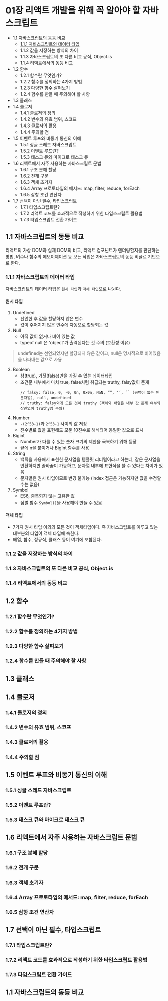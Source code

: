# 01장 리액트 개발을 위해 꼭 알아야 할 자바스크립트 

- [1.1 자바스크립트의 동등 비교](#1.1-자바스크립트의-동등-비교)
    - [1.1.1 자바스크립트의 데이터 타입](#1.1.1-자바스크립트의-데이터-타입)
    - 1.1.2 값을 저장하는 방식의 차이
    - 1.1.3 자바스크립트의 또 다른 비교 공식, Object.is
    - 1.1.4 리액트에서의 동등 비교
- 1.2 함수
    - 1.2.1 함수란 무엇인가?
    - 1.2.2 함수를 정의하는 4가지 방법
    - 1.2.3 다양한 함수 살펴보기
    - 1.2.4 함수를 만들 때 주의해야 할 사항
- 1.3 클래스
- 1.4 클로저
    - 1.4.1 클로저의 정의
    - 1.4.2 변수의 유효 범위, 스코프
    - 1.4.3 클로저의 활용
    - 1.4.4 주의할 점
- 1.5 이벤트 루프와 비동기 통신의 이해
    - 1.5.1 싱글 스레드 자바스크립트
    - 1.5.2 이벤트 루프란?
    - 1.5.3 태스크 큐와 마이크로 태스크 큐
- 1.6 리액트에서 자주 사용하는 자바스크립트 문법
    - 1.6.1 구조 분해 할당
    - 1.6.2 전개 구문
    - 1.6.3 객체 초기자
    - 1.6.4 Array 프로토타입의 메서드: map, filter, reduce, forEach
    - 1.6.5 삼항 조건 연산자
- 1.7 선택이 아닌 필수, 타입스크립트
    - 1.7.1 타입스크립트란?
    - 1.7.2 리액트 코드를 효과적으로 작성하기 위한 타입스크립트 활용법
    - 1.7.3 타입스크립트 전환 가이드


## 1.1 자바스크립트의 동등 비교
리액트의 가상 DOM과 실제 DOM의 비교, 리액트 컴포넌트가 렌더링할지를 판단하는 방법, 벼수나 함수의 메모이제이션 등 모든 작업은 자바스크립트의 동등 비굘르 기반으로 한다.
### 1.1.1 자바스크립트의 데이터 타입
자바스크립트의 데이터 타입은 `원시 타입`과 `객체 타입`으로 나뉜다.

#### 원시 타입
1. Undefined 
    - 선언한 후 값을 할당하지 않은 변수
    - 값이 주어지지 않은 인수에 자동으로 할당되는 값
2. Null 
    - 아직 값이 없거나 비어 있는 값
    - typeof null 은 'object'가 출력된다는 것 주의 (호환성 이유)
> undefined는 선언되었지만 할당되지 않은 값이고, null은 명시적으로 비어있음을 나타내는 값으로 사용
3. Boolean
    - 참(true), 거짓(false)만을 가질 수 있는 데이터타입
    - 조건문 내부에서 마치 true, false처럼 취급되는 truthy, falsy값이 존재
        ```
        // falsy: false, 0, -0, 0n, 0x0n, NaN, “”, ‘’, `` (공백이 없는 빈 문자열), null, undefined
        // truthy: falsy외에 모든 것이 truthy (객체와 배열은 내부 값 존재 여부와 상관없이 truthy임 주의)
        ```
4. Number 
    - `-(2^53-1)`과 `2^53-1` 사이의 값 저장
    - 진수별로 값을 표현해도 모둔 10진수로 해석되어 동일한 값으로 표시
5. Bigint 
    - Number가 다룰 수 있는 숫자 크기의 제한을 극복하기 위해 등장
    - 끝에 n을 붙이거나 BigInt 함수를 사용
6. String 
    - 백틱을 사용해서 표현한 문자열을 템플릿 리터럴이라고 하는데, 같은 문자열을 반환하지만 줄바꿈이 가능하고, 문자열 내부에 표현식을 쓸 수 있다는 차이가 있음
    - 문자열은 원시 타입이므로 변경 불가능 (index 접근은 가능하지만 값을 수정할 수는 없음)
7. Symbol 
    - ES6, 중복되지 않는 고유한 값
    - 심벌 함수 `Symbol()`을 사용해야 만들 수 있음

#### 객체 타입
- 7가지 원시 타입 이외의 모든 것이 객체타입이다. 즉 자바스크립트를 이루고 있는 대부분의 타입이 객체 타입에 속한다.
- 배열, 함수, 정규식, 클래스 등이 여기에 포함된다.


### 1.1.2 값을 저장하는 방식의 차이
### 1.1.3 자바스크립트의 또 다른 비교 공식, Object.is
### 1.1.4 리액트에서의 동등 비교
## 1.2 함수
### 1.2.1 함수란 무엇인가?
### 1.2.2 함수를 정의하는 4가지 방법
### 1.2.3 다양한 함수 살펴보기
### 1.2.4 함수를 만들 때 주의해야 할 사항
## 1.3 클래스
## 1.4 클로저
### 1.4.1 클로저의 정의
### 1.4.2 변수의 유효 범위, 스코프
### 1.4.3 클로저의 활용
### 1.4.4 주의할 점
## 1.5 이벤트 루프와 비동기 통신의 이해
### 1.5.1 싱글 스레드 자바스크립트
### 1.5.2 이벤트 루프란?
### 1.5.3 태스크 큐와 마이크로 태스크 큐
## 1.6 리액트에서 자주 사용하는 자바스크립트 문법
### 1.6.1 구조 분해 할당
### 1.6.2 전개 구문
### 1.6.3 객체 초기자
### 1.6.4 Array 프로토타입의 메서드: map, filter, reduce, forEach
### 1.6.5 삼항 조건 연산자
## 1.7 선택이 아닌 필수, 타입스크립트
### 1.7.1 타입스크립트란?
### 1.7.2 리액트 코드를 효과적으로 작성하기 위한 타입스크립트 활용법
### 1.7.3 타입스크립트 전환 가이드

## 1.1 자바스크립트의 동등 비교
